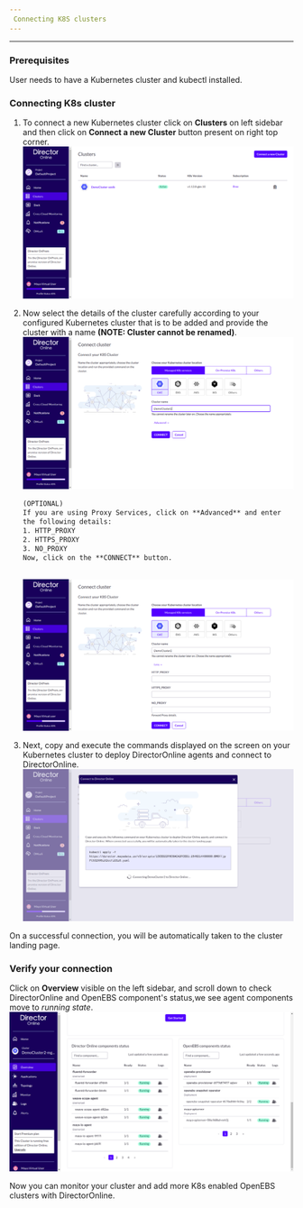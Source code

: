 ```yaml
---
 Connecting K8S clusters
---
```


------


### Prerequisites

User needs to have a Kubernetes cluster and kubectl installed. 

### Connecting K8s cluster

1.  To connect a new Kubernetes cluster click on **Clusters** on left sidebar and then click on              <b>Connect a new Cluster</b> button present on right top corner.
    <br>
    <img src="/docs/assets/product/CreateCluster.png"  style="width:550px" >
       

2.  Now select the details of the cluster carefully according to your configured Kubernetes cluster          that is to be added and provide the cluster with a name **(NOTE: Cluster cannot be renamed)**.
    <br>
    <img src="/docs/assets/product/ClusterConnect.png"  style="width:600px" >   
  
        (OPTIONAL)
        If you are using Proxy Services, click on **Advanced** and enter the following details:
        1. HTTP_PROXY 
        2. HTTPS_PROXY
        3. NO_PROXY 
        Now, click on the **CONNECT** button.
    <br>
    <img src="/docs/assets/product/Connect2.png"  style="width:600px">

3.   Next, copy and execute the commands displayed on the screen on your Kubernetes cluster to deploy         DirectorOnline agents and connect to DirectorOnline.</br>
     <img src="/docs/assets/product/Connection.png"  style="width:600px">
   
  On a successful connection, you will be automatically taken to the cluster landing page.

### Verify your connection

Click on **Overview** visible on the left sidebar, and scroll down to check  DirectorOnline and OpenEBS component's status,we see agent components move to *running state*.</br>
<img src="/docs/assets/product/verify_setup.png"  style="width:600px">


Now you can monitor your cluster and add more K8s enabled OpenEBS clusters with DirectorOnline.

